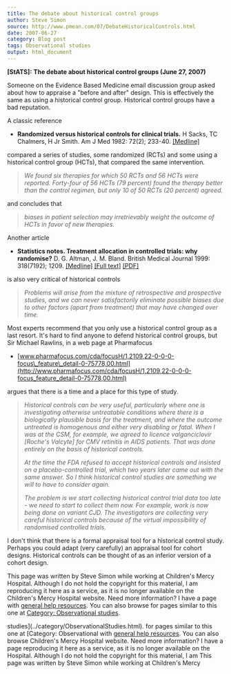 ```yaml
---
title: The debate about historical control groups
author: Steve Simon
source: http://www.pmean.com/07/DebateHistoricalControls.html
date: 2007-06-27
category: Blog post
tags: Observational studies
output: html_document
---
```

**[StATS]:** **The debate about historical control
groups (June 27, 2007)**

Someone on the Evidence Based Medicine email discussion group asked
about how to appraise a \"before and after\" design. This is effectively
the same as using a historical control group. Historical control groups
have a bad reputation.

A classic reference

-   **Randomized versus historical controls for clinical trials.** H
    Sacks, TC Chalmers, H Jr Smith. Am J Med 1982: 72(2); 233-40.
    [\[Medline\]](http://www.ncbi.nlm.nih.gov/entrez/query.fcgi?cmd=Retrieve&db=PubMed&list_uids=7058834&dopt=Abstract)

compared a series of studies, some randomized (RCTs) and some using a
historical control group (HCTs), that compared the same intervention.

> *We found six therapies for which 50 RCTs and 56 HCTs were reported.
> Forty-four of 56 HCTs (79 percent) found the therapy better than the
> control regimen, but only 10 of 50 RCTs (20 percent) agreed.*

and concludes that

> *biases in patient selection may irretrievably weight the outcome of
> HCTs in favor of new therapies.*

Another article

-   **Statistics notes. Treatment allocation in controlled trials: why
    randomise?** D. G. Altman, J. M. Bland. British Medical Journal
    1999: 318(7192); 1209.
    [\[Medline\]](http://www.ncbi.nlm.nih.gov/entrez/query.fcgi?cmd=Retrieve&db=PubMed&list_uids=10221955&dopt=Abstract)
    [\[Full
    text\]](http://bmj.bmjjournals.com/cgi/content/full/318/7192/1209)
    [\[PDF\]](http://bmj.bmjjournals.com/cgi/reprint/318/7192/1209.pdf)

is also very critical of historical controls

> *Problems will arise from the mixture of retrospective and prospective
> studies, and we can never satisfactorily eliminate possible biases due
> to other factors (apart from treatment) that may have changed over
> time.*

Most experts recommend that you only use a historical control group as a
last resort. It\'s hard to find anyone to defend historical control
groups, but Sir Michael Rawlins, in a web page at Pharmafocus

-   [www.pharmafocus.com/cda/focusH/1,2109,22-0-0-0-focus\_feature\_detail-0-75778,00.html](http://www.pharmafocus.com/cda/focusH/1,2109,22-0-0-0-focus_feature_detail-0-75778,00.html)

argues that there is a time and a place for this type of study.

> *Historical controls can be very useful, particularly where one is
> investigating otherwise untreatable conditions where there is a
> biologically plausible basis for the treatment, and where the outcome
> untreated is homogenous and either very disabling or fatal. When I was
> at the CSM, for example, we agreed to licence valganciclovir
> \[Roche\'s Valcyte\] for CMV retinitis in AIDS patients. That was done
> entirely on the basis of historical controls.*
>
> *At the time the FDA refused to accept historical controls and
> insisted on a placebo-controlled trial, which two years later came out
> with the same answer. So I think historical control studies are
> something we will to have to consider again.*
>
> *The problem is we start collecting historical control trial data too
> late - we need to start to collect them now. For example, work is now
> being done on variant CJD. The investigators are collecting very
> careful historical controls because of the virtual impossibility of
> randomised controlled trials.*

I don\'t think that there is a formal appraisal tool for a historical
control study. Perhaps you could adapt (very carefully) an appraisal
tool for cohort designs. Historical controls can be thought of as an
inferior version of a cohort design.

This page was written by Steve Simon while working at Children\'s Mercy
Hospital. Although I do not hold the copyright for this material, I am
reproducing it here as a service, as it is no longer available on the
Children\'s Mercy Hospital website. Need more information? I have a page
with [general help resources](../GeneralHelp.html). You can also browse
for pages similar to this one at [Category: Observational
studies](../category/ObservationalStudies.html).
<!---More--->
studies](../category/ObservationalStudies.html).
for pages similar to this one at [Category: Observational
with [general help resources](../GeneralHelp.html). You can also browse
Children\'s Mercy Hospital website. Need more information? I have a page
reproducing it here as a service, as it is no longer available on the
Hospital. Although I do not hold the copyright for this material, I am
This page was written by Steve Simon while working at Children\'s Mercy

<!---Do not use
**[StATS]:** **The debate about historical control
This page was written by Steve Simon while working at Children\'s Mercy
Hospital. Although I do not hold the copyright for this material, I am
reproducing it here as a service, as it is no longer available on the
Children\'s Mercy Hospital website. Need more information? I have a page
with [general help resources](../GeneralHelp.html). You can also browse
for pages similar to this one at [Category: Observational
studies](../category/ObservationalStudies.html).
--->


